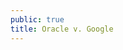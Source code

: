 ```yaml
---
public: true
title: Oracle v. Google
---
```


<!-- "inextricable" declaring code and implementing code handily extricated by Google -->
<!-- Developing alternative not impossible. Apple did it. -->
<!-- Wishy-Washy on Market Factor -->
<!-- not a decision on API copyrightability -->
